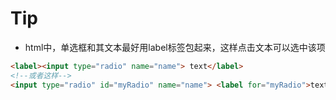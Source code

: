 # Tip
* html中，单选框和其文本最好用label标签包起来，这样点击文本可以选中该项
```html
<label><input type="radio" name="name"> text</label>
<!--或者这样-->
<input type="radio" id="myRadio" name="name"> <label for="myRadio">text</label>
```
